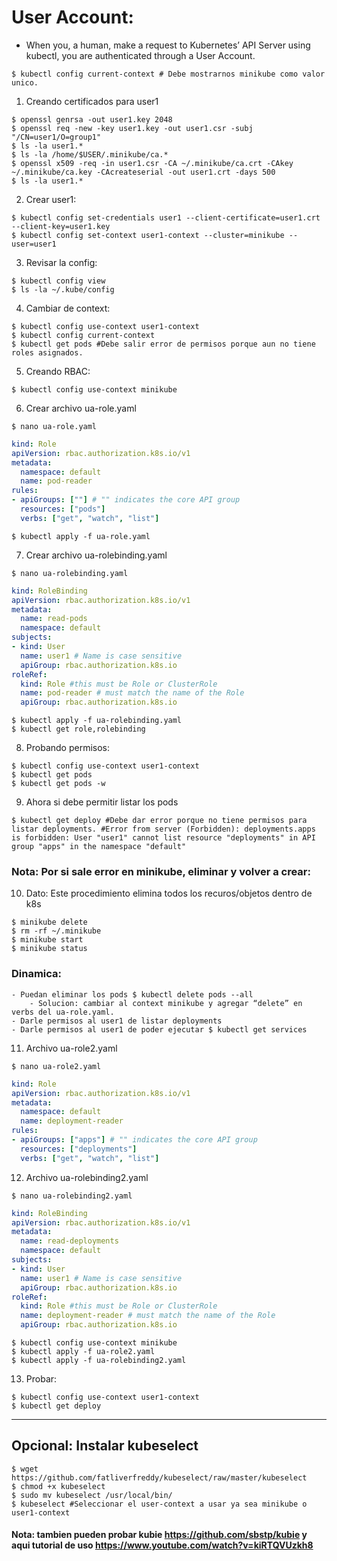 # User Account:

- When you, a human, make a request to Kubernetes’ API Server using kubectl, you are authenticated through a User Account.

```console
$ kubectl config current-context # Debe mostrarnos minikube como valor unico.
```

1. Creando certificados para user1

```console
$ openssl genrsa -out user1.key 2048
$ openssl req -new -key user1.key -out user1.csr -subj "/CN=user1/O=group1"
$ ls -la user1.*
$ ls -la /home/$USER/.minikube/ca.*
$ openssl x509 -req -in user1.csr -CA ~/.minikube/ca.crt -CAkey ~/.minikube/ca.key -CAcreateserial -out user1.crt -days 500
$ ls -la user1.*
```

2. Crear user1:

```console
$ kubectl config set-credentials user1 --client-certificate=user1.crt --client-key=user1.key
$ kubectl config set-context user1-context --cluster=minikube --user=user1
```

3. Revisar la config:

```console
$ kubectl config view
$ ls -la ~/.kube/config
```

4. Cambiar de context:

```console
$ kubectl config use-context user1-context
$ kubectl config current-context
$ kubectl get pods #Debe salir error de permisos porque aun no tiene roles asignados.
```

5. Creando RBAC:

```console
$ kubectl config use-context minikube
```

6. Crear archivo ua-role.yaml

```console
$ nano ua-role.yaml
```

```yaml
kind: Role
apiVersion: rbac.authorization.k8s.io/v1
metadata:
  namespace: default
  name: pod-reader
rules:
- apiGroups: [""] # "" indicates the core API group
  resources: ["pods"]
  verbs: ["get", "watch", "list"]
```

```console
$ kubectl apply -f ua-role.yaml
```

7. Crear archivo ua-rolebinding.yaml


```console
$ nano ua-rolebinding.yaml
```

```yaml
kind: RoleBinding
apiVersion: rbac.authorization.k8s.io/v1
metadata:
  name: read-pods
  namespace: default
subjects:
- kind: User
  name: user1 # Name is case sensitive
  apiGroup: rbac.authorization.k8s.io
roleRef:
  kind: Role #this must be Role or ClusterRole
  name: pod-reader # must match the name of the Role
  apiGroup: rbac.authorization.k8s.io
```

```console
$ kubectl apply -f ua-rolebinding.yaml
$ kubectl get role,rolebinding
```

8. Probando permisos:

```console
$ kubectl config use-context user1-context
$ kubectl get pods
$ kubectl get pods -w
```

9. Ahora si debe permitir listar los pods

```console
$ kubectl get deploy #Debe dar error porque no tiene permisos para listar deployments. #Error from server (Forbidden): deployments.apps is forbidden: User "user1" cannot list resource "deployments" in API group "apps" in the namespace "default"
```

### Nota: Por si sale error en minikube, eliminar y volver a crear:

10. Dato: Este procedimiento elimina todos los recuros/objetos dentro de k8s

```console
$ minikube delete
$ rm -rf ~/.minikube
$ minikube start
$ minikube status
```

### Dinamica:

    - Puedan eliminar los pods $ kubectl delete pods --all
        - Solucion: cambiar al context minikube y agregar “delete” en verbs del ua-role.yaml.
    - Darle permisos al user1 de listar deployments
    - Darle permisos al user1 de poder ejecutar $ kubectl get services

11. Archivo ua-role2.yaml

```console
$ nano ua-role2.yaml
```

```yaml
kind: Role
apiVersion: rbac.authorization.k8s.io/v1
metadata:
  namespace: default
  name: deployment-reader
rules:
- apiGroups: ["apps"] # "" indicates the core API group
  resources: ["deployments"]
  verbs: ["get", "watch", "list"]
```


12. Archivo ua-rolebinding2.yaml

```console
$ nano ua-rolebinding2.yaml
```

```yaml
kind: RoleBinding
apiVersion: rbac.authorization.k8s.io/v1
metadata:
  name: read-deployments
  namespace: default
subjects:
- kind: User
  name: user1 # Name is case sensitive
  apiGroup: rbac.authorization.k8s.io
roleRef:
  kind: Role #this must be Role or ClusterRole
  name: deployment-reader # must match the name of the Role
  apiGroup: rbac.authorization.k8s.io
```

```console
$ kubectl config use-context minikube
$ kubectl apply -f ua-role2.yaml
$ kubectl apply -f ua-rolebinding2.yaml
```

13. Probar:

```console
$ kubectl config use-context user1-context
$ kubectl get deploy
```

*************

## Opcional: Instalar kubeselect

```console
$ wget https://github.com/fatliverfreddy/kubeselect/raw/master/kubeselect
$ chmod +x kubeselect
$ sudo mv kubeselect /usr/local/bin/
$ kubeselect #Seleccionar el user-context a usar ya sea minikube o user1-context
```

#### Nota: tambien pueden probar kubie https://github.com/sbstp/kubie y aqui tutorial de uso https://www.youtube.com/watch?v=kiRTQVUzkh8 